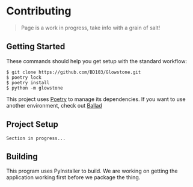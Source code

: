 # Contributing

> Page is a work in progress, take info with a grain of salt!

## Getting Started

These commands should help you get setup with the standard workflow:

```shell
$ git clone https://github.com/BD103/Glowstone.git
$ poetry lock
$ poetry install
$ python -m glowstone
```

This project uses [Poetry](https://python-poetry.org/) to manage its dependencies.
If you want to use another environment, check out [Ballad](https://github.com/BD103/Ballad)

## Project Setup

```
Section in progress...
```

## Building

This program uses PyInstaller to build.
We are working on getting the application working first before we package the thing.
